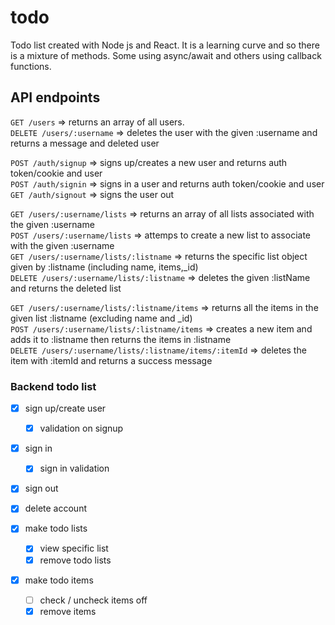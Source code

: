 # todo
Todo list created with Node js and React. It is a learning curve and so there is a mixture
of methods. Some using async/await and others using callback functions.

## API endpoints

``` GET /users ``` => returns an array of all users.  
``` DELETE /users/:username ``` => deletes the user with the given :username  and returns a message and deleted user  

``` POST /auth/signup ``` => signs up/creates a new user and returns auth token/cookie and user  
``` POST /auth/signin ``` => signs in a user and returns auth token/cookie and user    
``` GET /auth/signout ``` => signs the user out    


``` GET /users/:username/lists ``` => returns an array of all lists associated with the given :username  
``` POST /users/:username/lists ``` => attemps to create a new list to associate with the given :username    
``` GET /users/:username/lists/:listname ``` => returns the specific list object given by :listname  (including name, items,_id)  
``` DELETE /users/:username/lists/:listname ``` => deletes the given :listName and returns the deleted list

``` GET /users/:username/lists/:listname/items ``` => returns all the items in the given list :listname (excluding name and _id)    
``` POST /users/:username/lists/:listname/items ``` => creates a new item and adds it to :listname then returns the items in :listname  
``` DELETE /users/:username/lists/:listname/items/:itemId ``` => deletes the item with :itemId and returns a success message

### Backend todo list
- [x] sign up/create user  
  - [x] validation on signup

- [x] sign in    
  - [x] sign in validation  

- [x] sign out  

- [x] delete account

- [x] make todo lists  
  - [x] view specific list  
  - [x] remove todo lists

- [x] make todo items  
  - [ ] check / uncheck items off  
   - [x] remove items  
